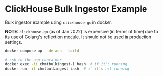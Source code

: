 # ClickHouse Bulk Ingestor Example

Bulk ingestor example using `clickhouse-go` in docker.

**NOTE:** `clickhouse-go` (as of Jan 2022) is expensive (in terms of time) due to its use of Golang's reflection module. It should not be used in production settings.

```sh
docker-compose up --detach --build

# ssh to the app container
docker exec -it chmtbulkingest-1 bash  # if it's running
docker run -it chmtbulkingest bash  # if it's not running

```
